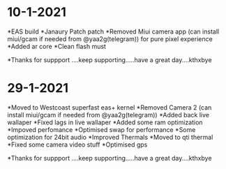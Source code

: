 10-1-2021
=========

  *EAS build
  *Janaury Patch patch
  *Removed Miui  camera app (can install miui/gcam if needed from @yaa2g(telegram)) for pure pixel experience
  *Added ar core
  *Clean flash must
  
  *Thanks for suppport ....keep supporting.....have a great day....kthxbye

29-1-2021
=========

  *Moved to Westcoast superfast eas+ kernel
  *Removed Camera 2 (can install miui/gcam if needed from @yaa2g(telegram))
  *Added back live wallaper
  *Fixed lags in live wallaper
  *Added some ram optimization
  *Impoved perfomance 
  *Optimised swap for performance
  *Some optimization for 24bit audio
  *Improved Thermals
  *Moved to qti thermal
  *Fixed some camera video stuff
  *Optimised gps
  
  *Thanks for suppport ....keep supporting.....have a great day....kthxbye
